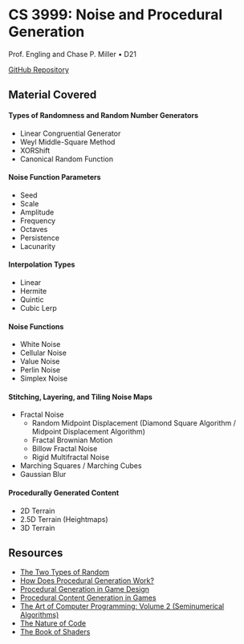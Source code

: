 # CS 3999: Noise and Procedural Generation
Prof. Engling and Chase P. Miller • D21 

[GitHub Repository](https://github.com/TheCPMills/NoiseAndProceduralGeneration)

## Material Covered

#### Types of Randomness and Random Number Generators
- Linear Congruential Generator
- Weyl Middle-Square Method
- XORShift
- Canonical Random Function

#### Noise Function Parameters
- Seed
- Scale
- Amplitude
- Frequency
- Octaves
- Persistence
- Lacunarity

#### Interpolation Types
- Linear
- Hermite
- Quintic
- Cubic Lerp

#### Noise Functions
- White Noise
- Cellular Noise
- Value Noise
- Perlin Noise
- Simplex Noise

#### Stitching, Layering, and Tiling Noise Maps
- Fractal Noise
   - Random Midpoint Displacement (Diamond Square Algorithm / Midpoint Displacement Algorithm)
   - Fractal Brownian Motion
   - Billow Fractal Noise
   - Rigid Multifractal Noise
- Marching Squares / Marching Cubes
- Gaussian Blur

#### Procedurally Generated Content
- 2D Terrain
- 2.5D Terrain (Heightmaps)
- 3D Terrain

## Resources
- [The Two Types of Random](https://youtu.be/dwI5b-wRLic)
- [How Does Procedural Generation Work?](https://youtu.be/-POwgollFeY)
- [Procedural Generation in Game Design](https://drive.google.com/file/d/10refOjoLAsMrVCumJItz_c3wlQONxwMd/view?usp=sharing)
- [Procedural Content Generation in Games](http://pcgbook.com/)
- [The Art of Computer Programming: Volume 2 (Seminumerical Algorithms)](https://seriouscomputerist.atariverse.com/media/pdf/book/Art%20of%20Computer%20Programming%20-%20Volume%202%20(Seminumerical%20Algorithms).pdf)
- [The Nature of Code](https://natureofcode.com/book/introduction/)
- [The Book of Shaders](https://thebookofshaders.com/)
